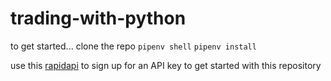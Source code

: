 # trading-with-python

to get started...
clone the repo
`pipenv shell`
`pipenv install`

use this [rapidapi](https://rapidapi.com/sparior/api/yahoo-finance15) to sign up for an API key to get started with this repository 

